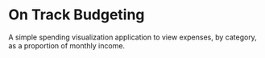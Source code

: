 # On Track Budgeting

A simple spending visualization application to view expenses, by category, as a proportion of monthly income.